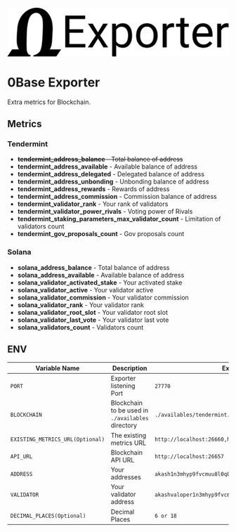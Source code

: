 ![Title](0base-exporter.png "Title")

# 0Base Exporter

Extra metrics for Blockchain.


## Metrics

### Tendermint
- ~~**tendermint_address_balance** - Total balance of address~~
- **tendermint_address_available** - Available balance of address
- **tendermint_address_delegated** - Delegated balance of address
- **tendermint_address_unbonding**  - Unbonding balance of address 
- **tendermint_address_rewards** - Rewards of address
- **tendermint_address_commission** - Commission balance of address
- **tendermint_validator_rank** - Your rank of validators
- **tendermint_validator_power_rivals** - Voting power of Rivals
- **tendermint_staking_parameters_max_validator_count** - Limitation of validators count
- **tendermint_gov_proposals_count** - Gov proposals count


### Solana
- **solana_address_balance** - Total balance of address
- **solana_address_available** - Available balance of address
- **solana_validator_activated_stake** - Your activated stake
- **solana_validator_active** - Your validator active
- **solana_validator_commission** - Your validator commission
- **solana_validator_rank** - Your validator rank
- **solana_validator_root_slot** - Your validator root slot
- **solana_validator_last_vote** - Your validator last vote
- **solana_validators_count** - Validators count

## ENV

| Variable Name                    | Description                                       | Example                                               |
|----------------------------------|---------------------------------------------------|-------------------------------------------------------|
| `PORT`                           | Exporter listening Port                           | `27770`                                               |
| `BLOCKCHAIN`                     | Blockchain to be used in `./availables` directory | `./availables/tendermint.ts`                          |
| `EXISTING_METRICS_URL(Optional)` | The existing metrics URL                          | `http://localhost:26660,http://localhost:26661`       |
| `API_URL`                        | Blockchain API URL                                | `http://localhost:26657`                              |
| `ADDRESS`                        | Your addresses                                    | `akash1n3mhyp9fvcmuu8l0q8qvjy07x0rql8q4jxqcnl`        |
| `VALIDATOR`                      | Your validator address                            | `akashvaloper1n3mhyp9fvcmuu8l0q8qvjy07x0rql8q4cyw7r4` |
| `DECIMAL_PLACES(Optional)`       | Decimal Places                                    | `6 or 18`                                             |